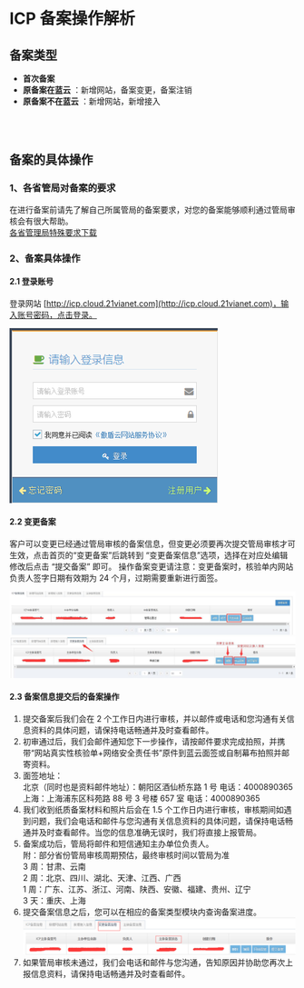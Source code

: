<properties
	pageTitle="为什么要备案及备案流程 | Azure"
	description="ICP 备案及备案流程"
	services="icp-backup"
	documentationCenter=""
	authors="will"
	manager="edwinc"
	editor=""
	tags="icp-backup"/>

<tags
	ms.service="icp-backup"
	ms.workload=""
	ms.tgt_pltfrm=""
	ms.devlang="na"
	ms.topic="article"
	ms.date="01/18/2017"
	wacn.date="01/18/2017"
	wacn.lang="en" 
	ms.author="will"/>
	
	
# ICP 备案操作解析

## 备案类型

- **首次备案** 
- **原备案在蓝云** ：新增网站，备案变更，备案注销
- **原备案不在蓝云** ：新增网站，新增接入
</br>
</br>

## 备案的具体操作

### 1、各省管局对备案的要求
在进行备案前请先了解自己所属管局的备案要求，对您的备案能够顺利通过管局审核会有很大帮助。</br>
[各省管理局特殊要求下载](//wacndevelop.blob.core.chinacloudapi.cn/marketing-resource/documents/special-request.pdf)
</br>

### 2、备案具体操作
#### 2.1 登录账号
登录网站 [http://icp.cloud.21vianet.com](http://icp.cloud.21vianet.com)，输入账号密码，点击登录。

![procedure](./media/4-1.png)
</br>

#### 2.2 变更备案
客户可以变更已经通过管局审核的备案信息，但变更必须要再次提交管局审核才可生效，点击首页的“变更备案”后跳转到 “变更备案信息”选项，选择在对应处编辑修改后点击 “提交备案” 即可。
操作备案变更请注意：变更备案时，核验单内网站负责人签字日期有效期为 24 个月，过期需要重新进行面签。

![procedure](./media/4-2.png)
![procedure](./media/4-3.png)
</br>

#### 2.3 备案信息提交后的备案操作
 1. 提交备案后我们会在 2 个工作日内进行审核，并以邮件或电话和您沟通有关信息资料的具体问题，请保持电话畅通并及时查看邮件。
 2. 初审通过后，我们会邮件通知您下一步操作，请按邮件要求完成拍照，并携带“网站真实性核验单+网络安全责任书”原件到蓝云面签或自制幕布拍照并邮寄资料。
 3. 面签地址：</br>
    北京（同时也是资料邮件地址）：朝阳区酒仙桥东路 1 号   电话：4000890365</br>
    上海：上海浦东区科苑路 88 号 3 号楼 657 室    电话：4000890365
 4. 我们收到纸质备案材料和照片后会在 1.5 个工作日内进行审核，审核期间如遇到问题，我们会电话和邮件与您沟通有关信息资料的具体问题，请保持电话畅通并及时查看邮件。当您的信息准确无误时，我们将直接上报管局。
 5. 备案成功后，管局将邮件和短信通知主办单位负责人。</br>
 附：部分省份管局审核周期预估，最终审核时间以管局为准</br>
 3 周：甘肃、云南</br>
 2 周：北京、四川、湖北、天津、江西、广西</br>
 1 周：广东、江苏、浙江、河南、陕西、安徽、福建、贵州、辽宁</br>
 3 天：重庆、上海</br>
 6. 提交备案信息之后，您可以在相应的备案类型模块内查询备案进度。 ![procedure](./media/4-4.png) </br>
 7. 如果管局审核未通过，我们会电话和邮件与您沟通，告知原因并协助您再次上报信息资料，请保持电话畅通并及时查看邮件。

